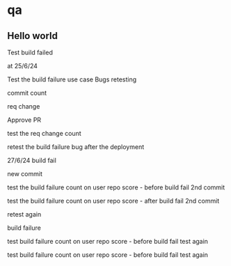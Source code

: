 # qa

Hello world
-----------

Test build failed

at 25/6/24

Test the build failure use case
Bugs retesting

commit count

req change

Approve PR

test the req change count

retest the build failure bug after the deployment

27/6/24
build fail

new commit

test the build failure count on user repo score - before build fail
2nd commit

test the build failure count on user repo score - after build fail
2nd commit

retest again

build failure

test build failure count on user repo score - before build fail 
test again

test build failure count on user repo score - before build fail 
test again